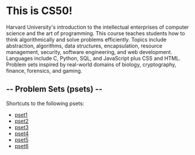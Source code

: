 # This is CS50!

Harvard University's introduction to the intellectual enterprises of computer science and the art of programming. 
 This course teaches students how to think algorithmically and solve problems efficiently. Topics include abstraction, 
 algorithms, data structures, encapsulation, resource management, security, software engineering, and web development. 
 Languages include C, Python, SQL, and JavaScript plus CSS and HTML. Problem sets inspired by real-world domains of 
 biology, cryptography, finance, forensics, and gaming.

## -- Problem Sets (psets) --
Shortcuts to the following psets:

* [pset1](./pset1)
* [pset2](./pset2)
* [pset3](./pset3)
* [pset4](./pset4)
* [pset5](./pset5)
* [pset6](./pset6)